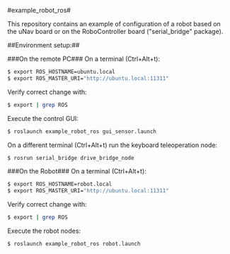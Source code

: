 #example_robot_ros#

This repository contains an example of configuration of a robot based on the uNav board or on the RoboController board ("serial_bridge" package).

##Environment setup:##

###On the remote PC###
On a terminal (Ctrl+Alt+t):
```bash
$ export ROS_HOSTNAME=ubuntu.local
$ export ROS_MASTER_URI="http://ubuntu.local:11311"
```

Verify correct change with:
```bash
$ export | grep ROS
```
Execute the control GUI:
```bash
$ roslaunch example_robot_ros gui_sensor.launch
```

On a different terminal (Ctrl+Alt+t) run the keyboard teleoperation node:
```bash
$ rosrun serial_bridge drive_bridge_node
```
###On the Robot###
On a terminal (Ctrl+Alt+t):
```bash
$ export ROS_HOSTNAME=robot.local
$ export ROS_MASTER_URI="http://ubuntu.local:11311"
```

Verify correct change with:
```bash
$ export | grep ROS
```
Execute the robot nodes:
```bash
$ roslaunch example_robot_ros robot.launch
```
